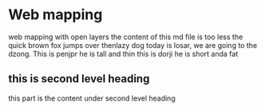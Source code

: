 # Web mapping
web mapping with open layers
the content of this md file is too less
the quick brown fox jumps over thenlazy dog
today is losar, we are going to the dzong.
This is penjpr he is tall and thin
this is dorji he is short anda fat
## this is second level heading
this part is the content under second level heading
